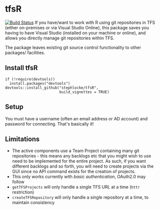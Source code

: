 # tfsR
[![Build Status](https://travis-ci.org/stephlocke/tfsR.png?branch=master)](https://travis-ci.org/stephlocke/tfsR)
If you have/want to work with R using git repositories in TFS (either on-premises or via Visual Studio Online), this package saves you having to have Visual Studio (installed on your machine or online), and allows you directly manage git repositories within TFS.

The package leaves existing git source control functionality to other packages/ facilities.

## Install tfsR
```{r}
if (!require(devtools))
  install.packages("devtools")
devtools::install_github("stephlocke/tfsR",
                         build_vignettes = TRUE)
```

## Setup

You must have a username (often an email address or AD account) and password for connecting. That's basically it!


## Limitations

- The active components use a Team Project containing many git repositories - this means any backlogs etc that you might wish to use need to be implemented for the entire project. As such, if you want different backlogs and so forth, you will need to create projects via the GUI since no API command exists for the creation of projects.
- This only works currently with *basic authentication*, OAuth2.0 may follow
- `getTFSProjects` will only handle a single TFS URL at a time (`httr` restriction)
- `createTFSRepository` will only handle a single repository at a time, to maintain consistency
